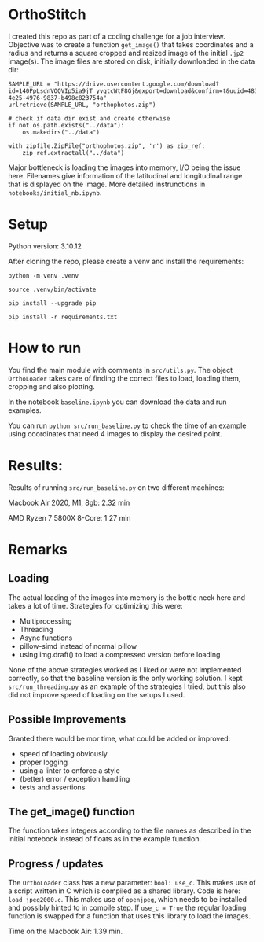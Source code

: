 # OrthoStitch

I created this repo as part of a coding challenge for a job interview. Objective was to create a function `get_image()` that takes
coordinates and a radius and returns a square cropped and resized image of the initial `.jp2` image(s). The image files are stored
on disk, initially downloaded in the data dir:

```
SAMPLE_URL = "https://drive.usercontent.google.com/download?id=140PpLsdnVOQVIp5ia9jT_yvqtcWtF8Gj&export=download&confirm=t&uuid=483b1776-4e25-4976-9837-b498c823754a"
urlretrieve(SAMPLE_URL, "orthophotos.zip")

# check if data dir exist and create otherwise
if not os.path.exists("../data"):
    os.makedirs("../data")

with zipfile.ZipFile("orthophotos.zip", 'r') as zip_ref:
    zip_ref.extractall("../data")
```

Major bottleneck is loading the images into memory, I/O being the issue here. Filenames give information of the latitudinal
and longitudinal range that is displayed on the image. More detailed instrunctions in `notebooks/initial_nb.ipynb`.

# Setup

Python version: 3.10.12

After cloning the repo, please create a venv and install the requirements:

`python -m venv .venv`

`source .venv/bin/activate`

`pip install --upgrade pip`

`pip install -r requirements.txt`


# How to run
You find the main module with comments in `src/utils.py`. The object `OrthoLoader` takes care of 
finding the correct files to load, loading them, cropping and also plotting.

In the notebook `baseline.ipynb` you can download the data and run examples.

You can run `python src/run_baseline.py` to check the time of an example using coordinates that need 4 images to display the desired point.

# Results:
Results of running  `src/run_baseline.py` on two different machines:

Macbook Air 2020, M1, 8gb: 2.32 min

AMD Ryzen 7 5800X 8-Core: 1.27 min

# Remarks
## Loading
The actual loading of the images into memory is the bottle neck here and takes a lot of time.
Strategies for optimizing this were:
- Multiprocessing
- Threading
- Async functions
- pillow-simd instead of normal pillow
- using img.draft() to load a compressed version before loading

None of the above strategies worked as I liked or were not implemented correctly, so that the baseline version is the only working solution.
I kept `src/run_threading.py` as an example of the strategies I tried, but this also did not improve speed of loading on the setups I used.

## Possible Improvements
Granted there would be mor time, what could be added or improved:
- speed of loading obviously 
- proper logging
- using a linter to enforce a style
- (better) error / exception handling
- tests and assertions

## The get_image() function

The function takes integers according to the file names as described in the initial notebook instead of floats as in the example function. 

## Progress / updates

The `OrthoLoader` class has a new parameter: `bool: use_c`. This makes use of a script written in C which is 
compiled as a shared library. Code is here: `load_jpeg2000.c`. This makes use of `openjpeg`, which needs to 
be installed and possibly hinted to in compile step.
If `use_c = True` the regular loading function is swapped for a function that uses this library to load the images.

Time on the Macbook Air: 1.39 min.
